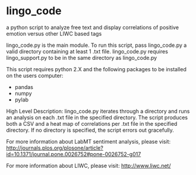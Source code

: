 # lingo_code
a python script to analyze free text and display correlations of positive emotion versus other LIWC based tags

lingo_code.py is the main module. To run this script, pass lingo_code.py a valid directory containing at least 1 .txt file. lingo_code.py requires lingo_support.py to be in the same directory as lingo_code.py

This script requires python 2.X and the following packages to be installed on the users computer:
 * pandas
 * numpy
 * pylab
 
High Level Description:
	lingo_code.py iterates through a directory and runs an analysis on each .txt file in the specified directory.  The script produces both a CSV and a heat map of correlations per .txt file in the specified directory.  If no directory is specified, the script errors out gracefully.


For more information about LabMT sentiment analysis, please visit:
	http://journals.plos.org/plosone/article?id=10.1371/journal.pone.0026752#pone-0026752-g017
		
For more information about LIWC, please visit:
	http://www.liwc.net/
